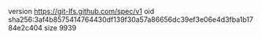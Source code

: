 version https://git-lfs.github.com/spec/v1
oid sha256:3af4b8575414764430df139f30a57a86656dc39ef3e06e4d3fba1b1784e2c404
size 9939

